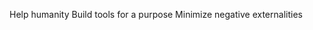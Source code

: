 Help humanity
Build tools for a purpose
Minimize negative externalities

<!---
colin-freed/colin-freed is a ✨ special ✨ repository because its `README.md` (this file) appears on your GitHub profile.
You can click the Preview link to take a look at your changes.
--->
